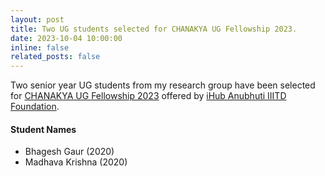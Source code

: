 ```yaml
---
layout: post
title: Two UG students selected for CHANAKYA UG Fellowship 2023.
date: 2023-10-04 10:00:00
inline: false
related_posts: false
---
```


Two senior year UG students from my research group have been selected for <a href="https://ihub-anubhuti-iiitd.org/fellowship.html">CHANAKYA UG Fellowship 2023</a> offered by <a href="https://ihub-anubhuti-iiitd.org/">iHub Anubhuti IIITD Foundation</a>.

#### Student Names
<ul>
    <li>Bhagesh Gaur (2020)</li>
    <li>Madhava Krishna (2020)</li>
</ul>